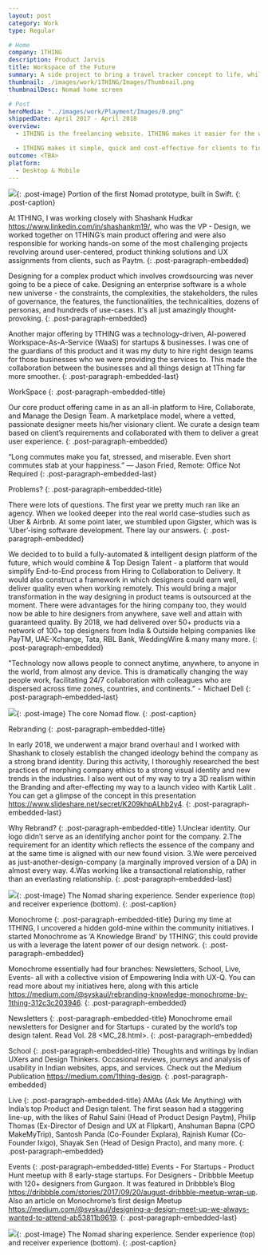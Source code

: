 ```yaml
---
layout: post
category: Work
type: Regular

# Home
company: 1THING
description: Product Jarvis
title: Workspace of the Future
summary: A side project to bring a travel tracker concept to life, while learning Swift along the way.
thumbnail: ./images/work/1THING/Images/Thumbnail.png
thumbnailDesc: Nomad home screen

# Post
heroMedia: "../images/work/Playment/Images/0.png"
shippedDate: April 2017 - April 2018
overview:
  - 1THING is the freelancing website. 1THING makes it easier for the world's best businesses and independent professionals to find each other without the traditional barriers of set time and place. Freelancers on the site offer their skills in Product Design and Management, helping to ease the pain businesses face in finding skills they need to get work done.

  - 1THING makes it simple, quick and cost-effective for clients to find, hire, work with and pay freelancers. Businesses of every size use 1THING, from one-person startups to major corporations.
outcome: <TBA>
platform:
  - Desktop & Mobile
---
```


<img src="../images/work/1THING/Images/1.png">{: .post-image}
Portion of the first Nomad prototype, built in Swift.
{: .post-caption}

At 1THING, I was working closely with Shashank Hudkar <https://www.linkedin.com/in/shashankm19/>, who was the VP - Design, we worked together on 1THING’s main product offering and were also responsible for working hands-on some of the most challenging projects revolving around user-centered, product thinking solutions and UX assignments from clients, such as Paytm.
{: .post-paragraph-embedded}

Designing for a complex product which involves crowdsourcing was never going to be a piece of cake. Designing an enterprise software is a whole new universe - the constraints, the complexities, the stakeholders, the rules of governance, the features, the functionalities, the technicalities, dozens of personas, and hundreds of use-cases. It's all just amazingly thought-provoking.
{: .post-paragraph-embedded}

Another major offering by 1THING was a technology-driven, AI-powered Workspace-As-A-Service (WaaS) for startups & businesses. I was one of the guardians of this product and it was my duty to hire right design teams for those businesses who we were providing the services to. This made the collaboration between the businesses and all things design at 1Thing far more smoother.
{: .post-paragraph-embedded-last}

WorkSpace
{: .post-paragraph-embedded-title}

Our core product offering came in as an all-in platform to Hire, Collaborate, and Manage the Design Team. A marketplace model, where a vetted, passionate designer meets his/her visionary client. We curate a design team based on client’s requirements and collaborated with them to deliver a great user experience.
{: .post-paragraph-embedded}

“Long commutes make you fat, stressed, and miserable. Even short commutes stab at your happiness.” ― Jason Fried, Remote: Office Not Required
{: .post-paragraph-embedded-last}

Problems?
{: .post-paragraph-embedded-title}

There were lots of questions. The first year we pretty much ran like an agency. When we looked deeper into the real world case-studies such as Uber & Airbnb. At some point later, we stumbled upon Gigster, which was is ‘Uber’-ising software development. There lay our answers.
{: .post-paragraph-embedded}

We decided to to build a fully-automated & intelligent design platform of the future, which would combine & Top Design Talent - a platform that would simplify End-to-End process from Hiring to Collaboration to Delivery. It would also construct a framework in which designers could earn well, deliver quality even when working remotely. This would bring a major transformation in the way designing in product teams is outsourced at the moment. There were advantages for the hiring company too, they would now be able to hire designers from anywhere, save well and attain with guaranteed quality. By 2018, we had delivered over 50+ products via a network of 100+ top designers from India & Outside helping companies like PayTM, UAE-Xchange, Tata, RBL Bank, WeddingWire & many many more.
{: .post-paragraph-embedded}

"Technology now allows people to connect anytime, anywhere, to anyone in the world, from almost any device. This is dramatically changing the way people work, facilitating 24/7 collaboration with colleagues who are dispersed across time zones, countries, and continents.”  -  Michael Dell
{: .post-paragraph-embedded-last}

<img src="../images/work/1THING/Images/2.png">{: .post-image}
The core Nomad flow.
{: .post-caption}

Rebranding
{: .post-paragraph-embedded-title}

In early 2018, we underwent a major brand overhaul and I worked with Shashank to closely establish the changed ideology behind the company as a strong brand identity. During this activity, I thoroughly researched the best practices of morphing company ethics to a strong visual identity and new trends in the industries. I also went out of my way to try a 3D realism within the Branding and after-effecting my way to a launch video with Kartik Lalit . You can get a glimpse of the concept in this presentation <https://www.slideshare.net/secret/K209khpALhb2y4>.
{: .post-paragraph-embedded-last}

Why Rebrand?
{: .post-paragraph-embedded-title}
1.Unclear identity. Our logo didn’t serve as an identifying anchor point for the company.
2.The requirement for an identity which reflects the essence of the company and at the same time is aligned with our new found vision.
3.We were perceived as just-another-design-company (a marginally improved version of a DA) in almost every way.
4.Was working like a transactional relationship, rather than an everlasting relationship.
{: .post-paragraph-embedded-last}

<img src="../images/work/1THING/Images/3.png">{: .post-image}
The Nomad sharing experience. Sender experience (top) and receiver experience (bottom).
{: .post-caption}

Monochrome
{: .post-paragraph-embedded-title}
During my time at 1THING, I uncovered a hidden gold-mine within the community initiatives. I started Monochrome as ‘A Knowledge Brand’ by 1THING’, this could provide us with a leverage the latent power of our design network.
{: .post-paragraph-embedded}

Monochrome essentially had four branches: Newsletters, School, Live, Events- all with a collective vision of Empowering India with UX-Q. You can read more about my initiatives here, along with this article <https://medium.com/@syskaul/rebranding-knowledge-monochrome-by-1thing-312c3c203946>.
{: .post-paragraph-embedded}

Newsletters
{: .post-paragraph-embedded-title}
Monochrome email newsletters for Designer and for Startups - curated by the world’s top design talent. Read Vol. 28 <MC_28.html>.
{: .post-paragraph-embedded}

School
{: .post-paragraph-embedded-title}
Thoughts and writings by Indian UXers and Design Thinkers. Occasional reviews, journeys and analysis of usability in Indian websites, apps, and services. Check out the Medium Publication <https://medium.com/1thing-design>.
{: .post-paragraph-embedded}

Live
{: .post-paragraph-embedded-title}
AMAs (Ask Me Anything) with India’s top Product and Design talent. The first season had a staggering line-up, with the likes of Rahul Saini (Head of Product Design Paytm), Philip Thomas (Ex-Director of Design and UX at Flipkart), Anshuman Bapna (CPO MakeMyTrip), Santosh Panda (Co-Founder Explara), Rajnish Kumar (Co-Founder Ixigo), Shayak Sen (Head of Design Practo), and many more.
{: .post-paragraph-embedded}

Events
{: .post-paragraph-embedded-title}
Events - For Startups - Product Hunt meetup with 8 early-stage startups. For Designers - Dribbble Meetup with 120+ designers from Gurgaon. It was featured in Dribbble’s Blog <https://dribbble.com/stories/2017/09/20/august-dribbble-meetup-wrap-up>. Also an article on Monochrome’s first design Meetup <https://medium.com/@syskaul/designing-a-design-meet-up-we-always-wanted-to-attend-ab53811b9619>.
{: .post-paragraph-embedded-last}

<img src="../images/work/1THING/Images/4.png">{: .post-image}
The Nomad sharing experience. Sender experience (top) and receiver experience (bottom).
{: .post-caption}
